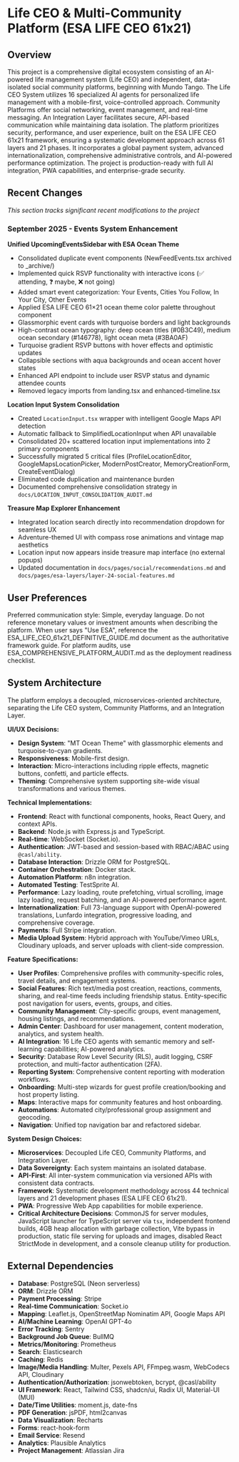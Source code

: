 # Life CEO & Multi-Community Platform (ESA LIFE CEO 61x21)

## Overview

This project is a comprehensive digital ecosystem consisting of an AI-powered life management system (Life CEO) and independent, data-isolated social community platforms, beginning with Mundo Tango. The Life CEO System utilizes 16 specialized AI agents for personalized life management with a mobile-first, voice-controlled approach. Community Platforms offer social networking, event management, and real-time messaging. An Integration Layer facilitates secure, API-based communication while maintaining data isolation. The platform prioritizes security, performance, and user experience, built on the ESA LIFE CEO 61x21 framework, ensuring a systematic development approach across 61 layers and 21 phases. It incorporates a global payment system, advanced internationalization, comprehensive administrative controls, and AI-powered performance optimization. The project is production-ready with full AI integration, PWA capabilities, and enterprise-grade security.

## Recent Changes

*This section tracks significant recent modifications to the project*

### September 2025 - Events System Enhancement

**Unified UpcomingEventsSidebar with ESA Ocean Theme**
- Consolidated duplicate event components (NewFeedEvents.tsx archived to _archive/)
- Implemented quick RSVP functionality with interactive icons (✅ attending, ❓ maybe, ❌ not going)
- Added smart event categorization: Your Events, Cities You Follow, In Your City, Other Events
- Applied ESA LIFE CEO 61×21 ocean theme color palette throughout component
- Glassmorphic event cards with turquoise borders and light backgrounds
- High-contrast ocean typography: deep ocean titles (#0B3C49), medium ocean secondary (#146778), light ocean meta (#3BA0AF)
- Turquoise gradient RSVP buttons with hover effects and optimistic updates
- Collapsible sections with aqua backgrounds and ocean accent hover states
- Enhanced API endpoint to include user RSVP status and dynamic attendee counts
- Removed legacy imports from landing.tsx and enhanced-timeline.tsx

**Location Input System Consolidation**
- Created `LocationInput.tsx` wrapper with intelligent Google Maps API detection
- Automatic fallback to SimplifiedLocationInput when API unavailable
- Consolidated 20+ scattered location input implementations into 2 primary components
- Successfully migrated 5 critical files (ProfileLocationEditor, GoogleMapsLocationPicker, ModernPostCreator, MemoryCreationForm, CreateEventDialog)
- Eliminated code duplication and maintenance burden
- Documented comprehensive consolidation strategy in `docs/LOCATION_INPUT_CONSOLIDATION_AUDIT.md`

**Treasure Map Explorer Enhancement**
- Integrated location search directly into recommendation dropdown for seamless UX
- Adventure-themed UI with compass rose animations and vintage map aesthetics
- Location input now appears inside treasure map interface (no external popups)
- Updated documentation in `docs/pages/social/recommendations.md` and `docs/pages/esa-layers/layer-24-social-features.md`

## User Preferences

Preferred communication style: Simple, everyday language.
Do not reference monetary values or investment amounts when describing the platform.
When user says "Use ESA", reference the ESA_LIFE_CEO_61x21_DEFINITIVE_GUIDE.md document as the authoritative framework guide.
For platform audits, use ESA_COMPREHENSIVE_PLATFORM_AUDIT.md as the deployment readiness checklist.

## System Architecture

The platform employs a decoupled, microservices-oriented architecture, separating the Life CEO system, Community Platforms, and an Integration Layer.

**UI/UX Decisions:**
- **Design System**: "MT Ocean Theme" with glassmorphic elements and turquoise-to-cyan gradients.
- **Responsiveness**: Mobile-first design.
- **Interaction**: Micro-interactions including ripple effects, magnetic buttons, confetti, and particle effects.
- **Theming**: Comprehensive system supporting site-wide visual transformations and various themes.

**Technical Implementations:**
- **Frontend**: React with functional components, hooks, React Query, and context APIs.
- **Backend**: Node.js with Express.js and TypeScript.
- **Real-time**: WebSocket (Socket.io).
- **Authentication**: JWT-based and session-based with RBAC/ABAC using `@casl/ability`.
- **Database Interaction**: Drizzle ORM for PostgreSQL.
- **Container Orchestration**: Docker stack.
- **Automation Platform**: n8n integration.
- **Automated Testing**: TestSprite AI.
- **Performance**: Lazy loading, route prefetching, virtual scrolling, image lazy loading, request batching, and an AI-powered performance agent.
- **Internationalization**: Full 73-language support with OpenAI-powered translations, Lunfardo integration, progressive loading, and comprehensive coverage.
- **Payments**: Full Stripe integration.
- **Media Upload System**: Hybrid approach with YouTube/Vimeo URLs, Cloudinary uploads, and server uploads with client-side compression.

**Feature Specifications:**
- **User Profiles**: Comprehensive profiles with community-specific roles, travel details, and engagement systems.
- **Social Features**: Rich text/media post creation, reactions, comments, sharing, and real-time feeds including friendship status. Entity-specific post navigation for users, events, groups, and cities.
- **Community Management**: City-specific groups, event management, housing listings, and recommendations.
- **Admin Center**: Dashboard for user management, content moderation, analytics, and system health.
- **AI Integration**: 16 Life CEO agents with semantic memory and self-learning capabilities; AI-powered analytics.
- **Security**: Database Row Level Security (RLS), audit logging, CSRF protection, and multi-factor authentication (2FA).
- **Reporting System**: Comprehensive content reporting with moderation workflows.
- **Onboarding**: Multi-step wizards for guest profile creation/booking and host property listing.
- **Maps**: Interactive maps for community features and host onboarding.
- **Automations**: Automated city/professional group assignment and geocoding.
- **Navigation**: Unified top navigation bar and refactored sidebar.

**System Design Choices:**
- **Microservices**: Decoupled Life CEO, Community Platforms, and Integration Layer.
- **Data Sovereignty**: Each system maintains an isolated database.
- **API-First**: All inter-system communication via versioned APIs with consistent data contracts.
- **Framework**: Systematic development methodology across 44 technical layers and 21 development phases (ESA LIFE CEO 61x21).
- **PWA**: Progressive Web App capabilities for mobile experience.
- **Critical Architecture Decisions**: CommonJS for server modules, JavaScript launcher for TypeScript server via `tsx`, independent frontend builds, 4GB heap allocation with garbage collection, Vite bypass in production, static file serving for uploads and images, disabled React StrictMode in development, and a console cleanup utility for production.

## External Dependencies

- **Database**: PostgreSQL (Neon serverless)
- **ORM**: Drizzle ORM
- **Payment Processing**: Stripe
- **Real-time Communication**: Socket.io
- **Mapping**: Leaflet.js, OpenStreetMap Nominatim API, Google Maps API
- **AI/Machine Learning**: OpenAI GPT-4o
- **Error Tracking**: Sentry
- **Background Job Queue**: BullMQ
- **Metrics/Monitoring**: Prometheus
- **Search**: Elasticsearch
- **Caching**: Redis
- **Image/Media Handling**: Multer, Pexels API, FFmpeg.wasm, WebCodecs API, Cloudinary
- **Authentication/Authorization**: jsonwebtoken, bcrypt, @casl/ability
- **UI Framework**: React, Tailwind CSS, shadcn/ui, Radix UI, Material-UI (MUI)
- **Date/Time Utilities**: moment.js, date-fns
- **PDF Generation**: jsPDF, html2canvas
- **Data Visualization**: Recharts
- **Forms**: react-hook-form
- **Email Service**: Resend
- **Analytics**: Plausible Analytics
- **Project Management**: Atlassian Jira